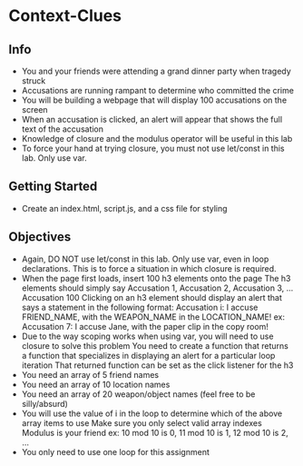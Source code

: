 # Context-Clues

## Info
* You and your friends were attending a grand dinner party when tragedy struck
* Accusations are running rampant to determine who committed the crime
* You will be building a webpage that will display 100 accusations on the screen
* When an accusation is clicked, an alert will appear that shows the full text of the accusation
* Knowledge of closure and the modulus operator will be useful in this lab
* To force your hand at trying closure, you must not use let/const in this lab. Only use var.
## Getting Started
* Create an index.html, script.js, and a css file for styling

## Objectives
* Again, DO NOT use let/const in this lab. Only use var, even in loop declarations. This is to force a situation in which closure is required.
* When the page first loads, insert 100 h3 elements onto the page
The h3 elements should simply say Accusation 1, Accusation 2, Accusation 3, ... Accusation 100
Clicking on an h3 element should display an alert that says a statement in the following format:
Accusation i: I accuse FRIEND_NAME, with the WEAPON_NAME in the LOCATION_NAME!
ex: Accusation 7: I accuse Jane, with the paper clip in the copy room!
* Due to the way scoping works when using var, you will need to use closure to solve this problem
You need to create a function that returns a function that specializes in displaying an alert for a particular loop iteration
That returned function can be set as the click listener for the h3
* You need an array of 5 friend names
* You need an array of 10 location names
* You need an array of 20 weapon/object names (feel free to be silly/absurd)
* You will use the value of i in the loop to determine which of the above array items to use
Make sure you only select valid array indexes
Modulus is your friend
ex: 10 mod 10 is 0, 11 mod 10 is 1, 12 mod 10 is 2, ...
* You only need to use one loop for this assignment
